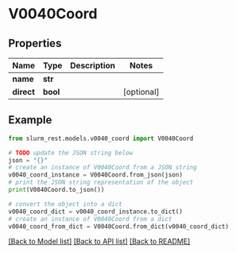 # V0040Coord


## Properties

Name | Type | Description | Notes
------------ | ------------- | ------------- | -------------
**name** | **str** |  | 
**direct** | **bool** |  | [optional] 

## Example

```python
from slurm_rest.models.v0040_coord import V0040Coord

# TODO update the JSON string below
json = "{}"
# create an instance of V0040Coord from a JSON string
v0040_coord_instance = V0040Coord.from_json(json)
# print the JSON string representation of the object
print(V0040Coord.to_json())

# convert the object into a dict
v0040_coord_dict = v0040_coord_instance.to_dict()
# create an instance of V0040Coord from a dict
v0040_coord_from_dict = V0040Coord.from_dict(v0040_coord_dict)
```
[[Back to Model list]](../README.md#documentation-for-models) [[Back to API list]](../README.md#documentation-for-api-endpoints) [[Back to README]](../README.md)


